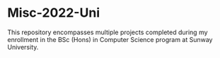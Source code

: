 # Misc-2022-Uni
This repository encompasses multiple projects completed during my enrollment in the BSc (Hons) in Computer Science program at Sunway University.

